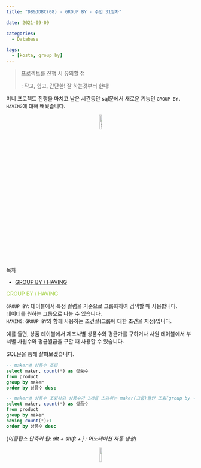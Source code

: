 ```yaml
---
title: "DB&JDBC(08) - GROUP BY - 수업 31일차"

date: 2021-09-09

categories:
  - Database

tags:
  - [kosta, group by]
---
```


> 프로젝트를 진행 시 유의할 점
>
> : 작고, 쉽고, 간단한! 잘 하는것부터 한다!

미니 프로젝트 진행을 마치고 남은 시간동안 sql문에서 새로운 기능인 `GROUP BY, HAVING`에 대해 배웠습니다.

<p align="center"><img src="https://user-images.githubusercontent.com/70495425/131687801-2b295fb7-6e22-4e70-a1ef-a7dc85b96796.png" alt="sun cloud" height="10%" width="10%" /></p>

목차

- [GROUP BY / HAVING](#group-by-/-having)

<span style="color:yellowgreen">GROUP BY / HAVING</span>

`GROUP BY`: 테이블에서 특정 컬럼을 기준으로 그룹화하여 검색할 때 사용합니다.<br> 데이터를 원하는 그룹으로 나눌 수 있습니다.<BR>
`HAVING`: `GROUP BY`와 함께 사용하는 조건절(그룹에 대한 조건을 지정)입니다.<BR>

예를 들면, 상품 테이블에서 제조사별 상품수와 평균가를 구하거나 사원 테이블에서 부서별 사원수와 평균월급을 구할 때 사용할 수 있습니다.<BR>

SQL문을 통해 살펴보겠습니다.

```sql
-- maker별 상품수 조회
select maker, count(*) as 상품수
from product
group by maker
order by 상품수 desc

-- maker별 상품수 조회하되 상품수가 1개를 초과하는 maker(그룹)들만 조회(group by ~ having)
select maker, count(*) as 상품수
from product
group by maker
having count(*)>1
order by 상품수 desc
```

(_이클립스 단축키 팁: alt + shift + j : 어노테이션 자동 생성_)

<p align="center"><img src="https://user-images.githubusercontent.com/70495425/131689647-b4d2206e-7ec4-4f7f-a734-6c3bf77c80c3.png" height="10%" width="10%"></p>

